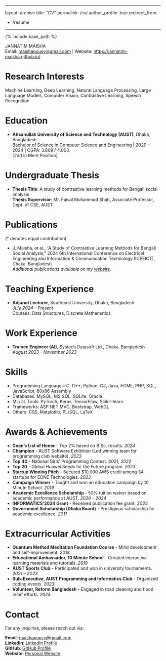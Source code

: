 <!-- ---
layout: archive
title: "CV"
permalink: /cv/
author_profile: true
redirect_from:
  - /resume
---

{% include base_path %}

Education
======
* Ph.D in Version Control Theory, GitHub University, 2018 (expected)
* M.S. in Jekyll, GitHub University, 2014
* B.S. in GitHub, GitHub University, 2012

Work experience
======
* Spring 2024: Academic Pages Collaborator
  * Github University
  * Duties includes: Updates and improvements to template
  * Supervisor: The Users

* Fall 2015: Research Assistant
  * Github University
  * Duties included: Merging pull requests
  * Supervisor: Professor Hub

* Summer 2015: Research Assistant
  * Github University
  * Duties included: Tagging issues
  * Supervisor: Professor Git
  
Skills
======
* Skill 1
* Skill 2
  * Sub-skill 2.1
  * Sub-skill 2.2
  * Sub-skill 2.3
* Skill 3

Publications
======
  <ul>{% for post in site.publications reversed %}
    {% include archive-single-cv.html %}
  {% endfor %}</ul>
  
Talks
======
  <ul>{% for post in site.talks reversed %}
    {% include archive-single-talk-cv.html  %}
  {% endfor %}</ul>
  
Teaching
======
  <ul>{% for post in site.teaching reversed %}
    {% include archive-single-cv.html %}
  {% endfor %}</ul>
  
Service and leadership
======
* Currently signed in to 43 different slack teams -->


---
layout: archive
title: "CV"
permalink: /cv/
author_profile: true
redirect_from:
  - /resume
---


{% include base_path %}

JANNATIM MAISHA  
Email: maishapousy@gmail.com | Website: https://jannatim-maisha.github.io/

Research Interests
======
Machine Learning, Deep Learning, Natural Language Processing, Large Language Models, Computer Vision, Contrastive Learning, Speech Recognition

Education
======
* **Ahsanullah University of Science and Technology (AUST)**, Dhaka, Bangladesh  
  Bachelor of Science in Computer Science and Engineering | 2020 – 2024 | CGPA: 3.869 / 4.000  
  [2nd in Merit Position]

Undergraduate Thesis
======
* **Thesis Title**: A study of contrastive learning methods for Bengali social analysis  
  **Thesis Supervisor**: Mr. Faisal Muhammad Shah, Associate Professor, Dept. of CSE, AUST

Publications
======
(* denotes equal contribution)
* J. Maisha, et al., “A Study of Contrastive Learning Methods for Bengali Social Analysis,” 2024 6th International Conference on Electrical Engineering and Information & Communication Technology (ICEEICT), Dhaka, Bangladesh.  
*Additional publications available on my [website](https://jannatim-maisha.github.io/).*

Teaching Experience
======
* **Adjunct Lecturer**, Southeast University, Dhaka, Bangladesh  
  *July 2024 – Present*  
  Courses: Data Structures, Discrete Mathematics

Work Experience
======
* **Trainee Engineer (AI)**, Systech Datasoft Ltd., Dhaka, Bangladesh  
  *August 2023 – November 2023*  

Skills
======
* Programming Languages: C, C++, Python, C#, Java, HTML, PHP, SQL, JavaScript, 80x86 Assembly
* Databases: MySQL, MS SQL, SQLite, Oracle
* ML/DL Tools: PyTorch, Keras, TensorFlow, Scikit-learn
* Frameworks: ASP.NET MVC, Bootstrap, WebGL
* Others: CSS, Matplotlib, PL/SQL, LaTeX

Awards & Achievements
======
* **Dean’s List of Honor** - Top 2% based on B.Sc. results. *2024*
* **Champion** - AUST Software Exhibition (Led winning team for programming club website). *2023*
* **Top 40** - National Girls’ Programming Contest. *2021, 2022*
* **Top 20** - Global Huawei Seeds for the Future program. *2023*
* **Startup Winning Pitch** - Secured $10,000 AWS credit among 34 startups for EONE Technologies. *2023*
* **Campaign Winner** - Taught and won an education campaign by 10 Minute School. *2019*
* **Academic Excellence Scholarship** - 50% tuition waiver based on academic performance at AUST. *2020 – 2024*
* **INFORMATICS’2024 Grant** - Received publication fee grant. *2024*
* **Government Scholarship (Dhaka Board)** - Prestigious scholarship for academic excellence. *2011*

Extracurricular Activities
======
* **Quantum Method Meditation Foundation Course** - Mind development and self-improvement. *2018*
* **Educational Ambassador, 10 Minute School** - Created interactive learning materials and tutorials. *2019*
* **AUST Sports Club** - Participated and won in university tournaments. *2021 – 2023*
* **Sub-Executive, AUST Programming and Informatics Club** - Organized coding events. *2023*
* **Volunteer, Reform Bangladesh** - Engaged in road cleaning and flood relief efforts. *2024*

Contact
======
For any inquiries, please reach out via:

**Email**: maishapousy@gmail.com  
**LinkedIn**: [LinkedIn Profile](https://www.linkedin.com/in/jannatim-maisha-a464b41a0/)  
**GitHub**: [GitHub Profile](https://github.com/jannatim-maisha)  
**Website**: [Personal Website](https://jannatim-maisha.github.io/)  